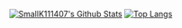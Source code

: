 [![SmallK111407's Github Stats](https://github-readme-stats.vercel.app/api?username=SmallK111407&show_icons=true)](https://github.com/SmallK111407)
[![Top Langs](https://github-readme-stats.vercel.app/api/top-langs/?username=SmallK111407&hide=less)](https://github.com/SmallK111407)
